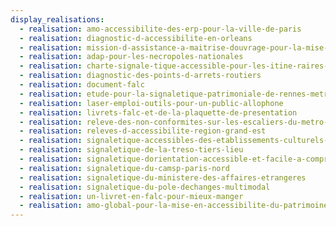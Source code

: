 ```yaml
---
display_realisations:
  - realisation: amo-accessibilite-des-erp-pour-la-ville-de-paris
  - realisation: diagnostic-d-accessibilite-en-orleans
  - realisation: mission-d-assistance-a-maitrise-douvrage-pour-la-mise-en-accessibilite-d-erp
  - realisation: adap-pour-les-necropoles-nationales
  - realisation: charte-signale-tique-accessible-pour-les-itine-raires-velo
  - realisation: diagnostic-des-points-d-arrets-routiers
  - realisation: document-falc
  - realisation: etude-pour-la-signaletique-patrimoniale-de-rennes-metropole
  - realisation: laser-emploi-outils-pour-un-public-allophone
  - realisation: livrets-falc-et-de-la-plaquette-de-presentation
  - realisation: releve-des-non-conformites-sur-les-escaliers-du-metro-lyonnais
  - realisation: releves-d-accessibilite-region-grand-est
  - realisation: signaletique-accessibles-des-etablissements-culturels-de-clichy
  - realisation: signaletique-de-la-treso-tiers-lieu
  - realisation: signaletique-dorientation-accessible-et-facile-a-comprendre
  - realisation: signaletique-du-camsp-paris-nord
  - realisation: signaletique-du-ministere-des-affaires-etrangeres
  - realisation: signaletique-du-pole-dechanges-multimodal
  - realisation: un-livret-en-falc-pour-mieux-manger
  - realisation: amo-global-pour-la-mise-en-accessibilite-du-patrimoine
---
```

